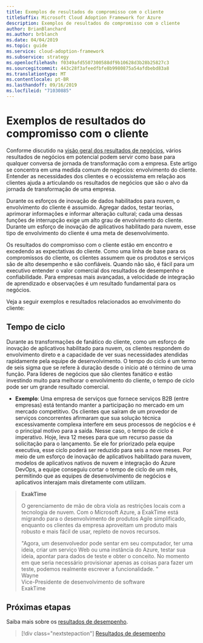 ```yaml
---
title: Exemplos de resultados do compromisso com o cliente
titleSuffix: Microsoft Cloud Adoption Framework for Azure
description: Exemplos de resultados do compromisso com o cliente
author: BrianBlanchard
ms.author: brblanch
ms.date: 04/04/2019
ms.topic: guide
ms.service: cloud-adoption-framework
ms.subservice: strategy
ms.openlocfilehash: f0349afd5507300588df9b10628d3b28b25827c3
ms.sourcegitcommit: 443c28f3afeedfbfe8b9980875a54afdbebd83a8
ms.translationtype: MT
ms.contentlocale: pt-BR
ms.lasthandoff: 09/16/2019
ms.locfileid: "71030885"
---
```

# <a name="examples-of-customer-engagement-outcomes"></a>Exemplos de resultados do compromisso com o cliente

Conforme discutido na [visão geral dos resultados de negócios](./index.md), vários resultados de negócios em potencial podem servir como base para qualquer conversa de jornada de transformação com a empresa. Este artigo se concentra em uma medida comum de negócios: envolvimento do cliente. Entender as necessidades dos clientes e o ecossistema em relação aos clientes ajuda a articulando os resultados de negócios que são o alvo da jornada de transformação de uma empresa.

Durante os esforços de inovação de dados habilitados para nuvem, o envolvimento do cliente é assumido. Agregar dados, testar teorias, aprimorar informações e informar alteração cultural; cada uma dessas funções de interrupção exige um alto grau de envolvimento do cliente. Durante um esforço de inovação de aplicativos habilitado para nuvem, esse tipo de envolvimento do cliente é uma meta de desenvolvimento.

Os resultados do compromisso com o cliente estão em encontro e excedendo as expectativas do cliente. Como uma linha de base para os compromissos do cliente, os clientes assumem que os produtos e serviços são de alto desempenho e são confiáveis. Quando não são, é fácil para um executivo entender o valor comercial dos resultados de desempenho e confiabilidade. Para empresas mais avançadas, a velocidade de integração de aprendizado e observações é um resultado fundamental para os negócios.

Veja a seguir exemplos e resultados relacionados ao envolvimento do cliente:

## <a name="cycle-time"></a>Tempo de ciclo

Durante as transformações de fanático do cliente, como um esforço de inovação de aplicativos habilitado para nuvem, os clientes respondem do envolvimento direto e a capacidade de ver suas necessidades atendidas rapidamente pela equipe de desenvolvimento. O tempo do ciclo é um termo de seis sigma que se refere à duração desde o início até o término de uma função. Para líderes de negócios que são clientes fanático e estão investindo muito para melhorar o envolvimento do cliente, o tempo de ciclo pode ser um grande resultado comercial.

- **Exemplo**: Uma empresa de serviços que fornece serviços B2B (entre empresas) está tentando manter a participação no mercado em um mercado competitivo. Os clientes que saíram de um provedor de serviços concorrentes afirmaram que sua solução técnica excessivamente complexa interfere em seus processos de negócios e é o principal motivo para a saída. Nesse caso, o tempo de ciclo é imperativo. Hoje, leva 12 meses para que um recurso passe da solicitação para o lançamento. Se ele for priorizado pela equipe executiva, esse ciclo poderá ser reduzido para seis a nove meses. Por meio de um esforço de inovação de aplicativos habilitado para nuvem, modelos de aplicativos nativos de nuvem e integração do Azure DevOps, a equipe conseguiu cortar o tempo de ciclo de um mês, permitindo que as equipes de desenvolvimento de negócios e aplicativos interajam mais diretamente com utilizam.

> **ExakTime**
>
> O gerenciamento de mão de obra viola as restrições locais com a tecnologia de nuvem. Com o Microsoft Azure, a ExakTime está migrando para o desenvolvimento de produtos Agile simplificado, enquanto os clientes da empresa aproveitam um produto mais robusto e mais fácil de usar, repleto de novos recursos.
>
> "Agora, um desenvolvedor pode sentar em seu computador, ter uma ideia, criar um serviço Web ou uma instância do Azure, testar sua ideia, apontar para dados de teste e obter o conceito. No momento em que seria necessário provisionar apenas as coisas para fazer um teste, podemos realmente escrever a funcionalidade. "  
> Wayne  
> Vice-Presidente de desenvolvimento de software  
> ExakTime

## <a name="next-steps"></a>Próximas etapas

Saiba mais sobre os [resultados de desempenho](./performance-outcomes.md).

> [!div class="nextstepaction"]
> [Resultados de desempenho](./performance-outcomes.md)
